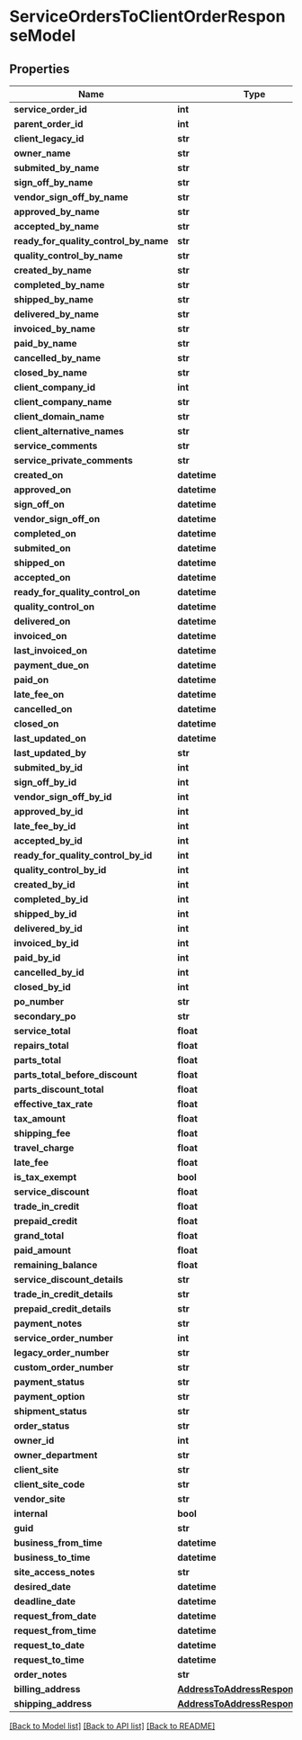 # ServiceOrdersToClientOrderResponseModel

## Properties
Name | Type | Description | Notes
------------ | ------------- | ------------- | -------------
**service_order_id** | **int** |  | [optional] 
**parent_order_id** | **int** |  | [optional] 
**client_legacy_id** | **str** |  | [optional] 
**owner_name** | **str** |  | [optional] 
**submited_by_name** | **str** |  | [optional] 
**sign_off_by_name** | **str** |  | [optional] 
**vendor_sign_off_by_name** | **str** |  | [optional] 
**approved_by_name** | **str** |  | [optional] 
**accepted_by_name** | **str** |  | [optional] 
**ready_for_quality_control_by_name** | **str** |  | [optional] 
**quality_control_by_name** | **str** |  | [optional] 
**created_by_name** | **str** |  | [optional] 
**completed_by_name** | **str** |  | [optional] 
**shipped_by_name** | **str** |  | [optional] 
**delivered_by_name** | **str** |  | [optional] 
**invoiced_by_name** | **str** |  | [optional] 
**paid_by_name** | **str** |  | [optional] 
**cancelled_by_name** | **str** |  | [optional] 
**closed_by_name** | **str** |  | [optional] 
**client_company_id** | **int** |  | [optional] 
**client_company_name** | **str** |  | [optional] 
**client_domain_name** | **str** |  | [optional] 
**client_alternative_names** | **str** |  | [optional] 
**service_comments** | **str** |  | [optional] 
**service_private_comments** | **str** |  | [optional] 
**created_on** | **datetime** |  | [optional] 
**approved_on** | **datetime** |  | [optional] 
**sign_off_on** | **datetime** |  | [optional] 
**vendor_sign_off_on** | **datetime** |  | [optional] 
**completed_on** | **datetime** |  | [optional] 
**submited_on** | **datetime** |  | [optional] 
**shipped_on** | **datetime** |  | [optional] 
**accepted_on** | **datetime** |  | [optional] 
**ready_for_quality_control_on** | **datetime** |  | [optional] 
**quality_control_on** | **datetime** |  | [optional] 
**delivered_on** | **datetime** |  | [optional] 
**invoiced_on** | **datetime** |  | [optional] 
**last_invoiced_on** | **datetime** |  | [optional] 
**payment_due_on** | **datetime** |  | [optional] 
**paid_on** | **datetime** |  | [optional] 
**late_fee_on** | **datetime** |  | [optional] 
**cancelled_on** | **datetime** |  | [optional] 
**closed_on** | **datetime** |  | [optional] 
**last_updated_on** | **datetime** |  | [optional] 
**last_updated_by** | **str** |  | [optional] 
**submited_by_id** | **int** |  | [optional] 
**sign_off_by_id** | **int** |  | [optional] 
**vendor_sign_off_by_id** | **int** |  | [optional] 
**approved_by_id** | **int** |  | [optional] 
**late_fee_by_id** | **int** |  | [optional] 
**accepted_by_id** | **int** |  | [optional] 
**ready_for_quality_control_by_id** | **int** |  | [optional] 
**quality_control_by_id** | **int** |  | [optional] 
**created_by_id** | **int** |  | [optional] 
**completed_by_id** | **int** |  | [optional] 
**shipped_by_id** | **int** |  | [optional] 
**delivered_by_id** | **int** |  | [optional] 
**invoiced_by_id** | **int** |  | [optional] 
**paid_by_id** | **int** |  | [optional] 
**cancelled_by_id** | **int** |  | [optional] 
**closed_by_id** | **int** |  | [optional] 
**po_number** | **str** |  | [optional] 
**secondary_po** | **str** |  | [optional] 
**service_total** | **float** |  | [optional] 
**repairs_total** | **float** |  | [optional] 
**parts_total** | **float** |  | [optional] 
**parts_total_before_discount** | **float** |  | [optional] 
**parts_discount_total** | **float** |  | [optional] 
**effective_tax_rate** | **float** |  | [optional] 
**tax_amount** | **float** |  | [optional] 
**shipping_fee** | **float** |  | [optional] 
**travel_charge** | **float** |  | [optional] 
**late_fee** | **float** |  | [optional] 
**is_tax_exempt** | **bool** |  | [optional] 
**service_discount** | **float** |  | [optional] 
**trade_in_credit** | **float** |  | [optional] 
**prepaid_credit** | **float** |  | [optional] 
**grand_total** | **float** |  | [optional] 
**paid_amount** | **float** |  | [optional] 
**remaining_balance** | **float** |  | [optional] 
**service_discount_details** | **str** |  | [optional] 
**trade_in_credit_details** | **str** |  | [optional] 
**prepaid_credit_details** | **str** |  | [optional] 
**payment_notes** | **str** |  | [optional] 
**service_order_number** | **int** |  | [optional] 
**legacy_order_number** | **str** |  | [optional] 
**custom_order_number** | **str** |  | [optional] 
**payment_status** | **str** |  | [optional] 
**payment_option** | **str** |  | [optional] 
**shipment_status** | **str** |  | [optional] 
**order_status** | **str** |  | [optional] 
**owner_id** | **int** |  | [optional] 
**owner_department** | **str** |  | [optional] 
**client_site** | **str** |  | [optional] 
**client_site_code** | **str** |  | [optional] 
**vendor_site** | **str** |  | [optional] 
**internal** | **bool** |  | [optional] 
**guid** | **str** |  | [optional] 
**business_from_time** | **datetime** |  | [optional] 
**business_to_time** | **datetime** |  | [optional] 
**site_access_notes** | **str** |  | [optional] 
**desired_date** | **datetime** |  | [optional] 
**deadline_date** | **datetime** |  | [optional] 
**request_from_date** | **datetime** |  | [optional] 
**request_from_time** | **datetime** |  | [optional] 
**request_to_date** | **datetime** |  | [optional] 
**request_to_time** | **datetime** |  | [optional] 
**order_notes** | **str** |  | [optional] 
**billing_address** | [**AddressToAddressResponseModel**](AddressToAddressResponseModel.md) |  | [optional] 
**shipping_address** | [**AddressToAddressResponseModel**](AddressToAddressResponseModel.md) |  | [optional] 

[[Back to Model list]](../README.md#documentation-for-models) [[Back to API list]](../README.md#documentation-for-api-endpoints) [[Back to README]](../README.md)


